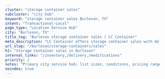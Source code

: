 ```yaml
---
cluster: "storage container sales"
subcluster: "city hub"
keyword: "storage container sales Burleson, TX"
intent: "Transactional-Local"
page_type: "Location Service Hub"
city: "Burleson, TX"
title_tag: "Burleson storage container sales | LC Container"
meta_description: "LC Container offers storage container sales with delivery in Burleson, TX. Local. Fast quotes. Since 2003."
url_slug: "/burleson/storage-containers/sales"
h1: "Storage Container sales in Burleson"
internal_links: "/inventory,/delivery,/modifications"
priority: 2
notes: "Primary city service hub; list sizes, conditions, pricing ranges, photos, testimonials."
noindex: true
---
```


<!-- TODO: Add unique city/inventory copy, images, and internal links here. -->
